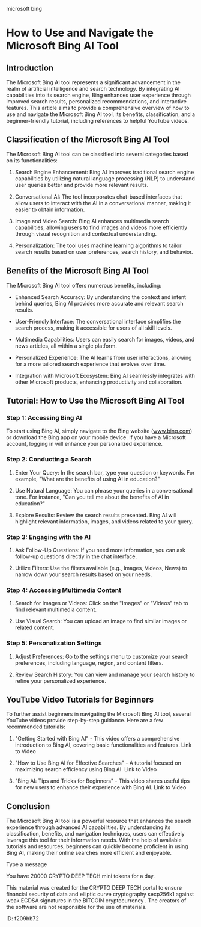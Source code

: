 microsoft bing
# How to Use and Navigate the Microsoft Bing AI Tool



## Introduction



The Microsoft Bing AI tool represents a significant advancement in the realm of artificial intelligence and search technology. By integrating AI capabilities into its search engine, Bing enhances user experience through improved search results, personalized recommendations, and interactive features. This article aims to provide a comprehensive overview of how to use and navigate the Microsoft Bing AI tool, its benefits, classification, and a beginner-friendly tutorial, including references to helpful YouTube videos.



## Classification of the Microsoft Bing AI Tool



The Microsoft Bing AI tool can be classified into several categories based on its functionalities:



1. Search Engine Enhancement: Bing AI improves traditional search engine capabilities by utilizing natural language processing (NLP) to understand user queries better and provide more relevant results.



2. Conversational AI: The tool incorporates chat-based interfaces that allow users to interact with the AI in a conversational manner, making it easier to obtain information.



3. Image and Video Search: Bing AI enhances multimedia search capabilities, allowing users to find images and videos more efficiently through visual recognition and contextual understanding.



4. Personalization: The tool uses machine learning algorithms to tailor search results based on user preferences, search history, and behavior.



## Benefits of the Microsoft Bing AI Tool



The Microsoft Bing AI tool offers numerous benefits, including:



- Enhanced Search Accuracy: By understanding the context and intent behind queries, Bing AI provides more accurate and relevant search results.



- User-Friendly Interface: The conversational interface simplifies the search process, making it accessible for users of all skill levels.



- Multimedia Capabilities: Users can easily search for images, videos, and news articles, all within a single platform.



- Personalized Experience: The AI learns from user interactions, allowing for a more tailored search experience that evolves over time.



- Integration with Microsoft Ecosystem: Bing AI seamlessly integrates with other Microsoft products, enhancing productivity and collaboration.



## Tutorial: How to Use the Microsoft Bing AI Tool



### Step 1: Accessing Bing AI



To start using Bing AI, simply navigate to the Bing website (www.bing.com) or download the Bing app on your mobile device. If you have a Microsoft account, logging in will enhance your personalized experience.



### Step 2: Conducting a Search



1. Enter Your Query: In the search bar, type your question or keywords. For example, "What are the benefits of using AI in education?"



2. Use Natural Language: You can phrase your queries in a conversational tone. For instance, "Can you tell me about the benefits of AI in education?"



3. Explore Results: Review the search results presented. Bing AI will highlight relevant information, images, and videos related to your query.



### Step 3: Engaging with the AI



1. Ask Follow-Up Questions: If you need more information, you can ask follow-up questions directly in the chat interface.



2. Utilize Filters: Use the filters available (e.g., Images, Videos, News) to narrow down your search results based on your needs.



### Step 4: Accessing Multimedia Content



1. Search for Images or Videos: Click on the "Images" or "Videos" tab to find relevant multimedia content.



2. Use Visual Search: You can upload an image to find similar images or related content.



### Step 5: Personalization Settings



1. Adjust Preferences: Go to the settings menu to customize your search preferences, including language, region, and content filters.



2. Review Search History: You can view and manage your search history to refine your personalized experience.



## YouTube Video Tutorials for Beginners



To further assist beginners in navigating the Microsoft Bing AI tool, several YouTube videos provide step-by-step guidance. Here are a few recommended tutorials:



1. "Getting Started with Bing AI" - This video offers a comprehensive introduction to Bing AI, covering basic functionalities and features. Link to Video



2. "How to Use Bing AI for Effective Searches" - A tutorial focused on maximizing search efficiency using Bing AI. Link to Video



3. "Bing AI: Tips and Tricks for Beginners" - This video shares useful tips for new users to enhance their experience with Bing AI. Link to Video



## Conclusion



The Microsoft Bing AI tool is a powerful resource that enhances the search experience through advanced AI capabilities. By understanding its classification, benefits, and navigation techniques, users can effectively leverage this tool for their information needs. With the help of available tutorials and resources, beginners can quickly become proficient in using Bing AI, making their online searches more efficient and enjoyable.



Type a message

You have 20000 CRYPTO DEEP TECH mini tokens for a day.


This material was created for the  CRYPTO DEEP TECH portal  to ensure financial security of data and elliptic curve cryptography  secp256k1 against weak ECDSA  signatures   in the  BITCOIN cryptocurrency . The creators of the software are not responsible for the use of materials.

 ID: f209bb72
